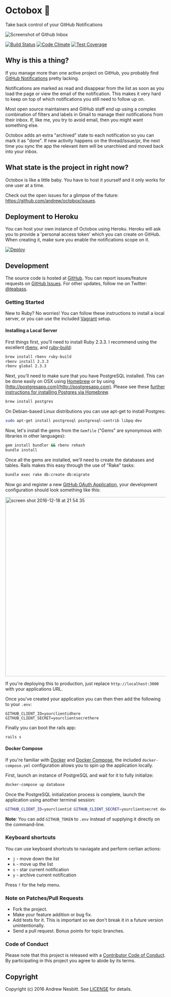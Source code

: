 # Octobox &#128238;

Take back control of your GitHub Notifications

![Screenshot of Github Inbox](https://cloud.githubusercontent.com/assets/1060/21315365/b698d160-c5f3-11e6-93bd-e46726ccd347.png)

[![Build Status](https://travis-ci.org/andrew/octobox.svg?branch=master)](https://travis-ci.org/andrew/octobox)
[![Code Climate](https://img.shields.io/codeclimate/github/andrew/octobox.svg?style=flat)](https://codeclimate.com/github/andrew/octobox)
[![Test Coverage](https://img.shields.io/codeclimate/coverage/github/andrew/octobox.svg?style=flat)](https://codeclimate.com/github/andrew/octobox)

## Why is this a thing?

If you manage more than one active project on GitHub, you probably find [GitHub Notifications](https://github.com/notifications) pretty lacking.

Notifications are marked as read and disappear from the list as soon as you load the page or view the email of the notification. This makes it very hard to keep on top of which notifications you still need to follow up on.

Most open source maintainers and GitHub staff end up using a complex combination of filters and labels in Gmail to manage their notifications from their inbox. If, like me, you try to avoid email, then you might want something else.

Octobox adds an extra "archived" state to each notification so you can mark it as "done". If new activity happens on the thread/issue/pr, the next time you sync the app the relevant item will be unarchived and moved back into your inbox.

## What state is the project in right now?

Octobox is like a little baby. You have to host it yourself and it only works for one user at a time.

Check out the open issues for a glimpse of the future: https://github.com/andrew/octobox/issues.

## Deployment to Heroku

You can host your own instance of Octobox using Heroku. Heroku will ask you to provide a 'personal access token' which you can create on GitHub. When creating it, make sure you enable the notifications scope on it.

[![Deploy](https://www.herokucdn.com/deploy/button.svg)](https://heroku.com/deploy)

## Development

The source code is hosted at [GitHub](https://github.com/andrew/octobox).
You can report issues/feature requests on [GitHub Issues](https://github.com/andrew/octobox/issues).
For other updates, follow me on Twitter: [@teabass](https://twitter.com/teabass).

### Getting Started

New to Ruby? No worries! You can follow these instructions to install a local server, or you can use the included [Vagrant](https://www.vagrantup.com/docs/why-vagrant/) setup.

#### Installing a Local Server

First things first, you'll need to install Ruby 2.3.3. I recommend using the excellent [rbenv](https://github.com/rbenv/rbenv),
and [ruby-build](https://github.com/rbenv/ruby-build):

```bash
brew install rbenv ruby-build
rbenv install 2.3.3
rbenv global 2.3.3
```

Next, you'll need to make sure that you have PostgreSQL installed. This can be
done easily on OSX using [Homebrew](http://mxcl.github.io/homebrew/) or by using [http://postgresapp.com](http://postgresapp.com). Please see these [further instructions for installing Postgres via Homebrew](http://www.mikeball.us/blog/setting-up-postgres-with-homebrew/).

```bash
brew install postgres
```

On Debian-based Linux distributions you can use apt-get to install Postgres:

```bash
sudo apt-get install postgresql postgresql-contrib libpq-dev
```

Now, let's install the gems from the `Gemfile` ("Gems" are synonymous with libraries in other
languages):

```bash
gem install bundler && rbenv rehash
bundle install
```

Once all the gems are installed, we'll need to create the databases and
tables. Rails makes this easy through the use of "Rake" tasks:

```bash
bundle exec rake db:create db:migrate
```

Now go and register a new [GitHub OAuth Application](https://github.com/settings/applications/new), your development configuration should look something like this:

<img width="561" alt="screen shot 2016-12-18 at 21 54 35" src="https://cloud.githubusercontent.com/assets/564113/21299762/a7bfaace-c56c-11e6-834c-ff893f79cec3.png">

If you're deploying this to production, just replace `http://localhost:3000` with your applications URL.

Once you've created your application you can then then add the following to your `.env`:

```
GITHUB_CLIENT_ID=yourclientidhere
GITHUB_CLIENT_SECRET=yourclientsecrethere
```

Finally you can boot the rails app:

```bash
rails s
```
#### Docker Compose

If you're familiar with [Docker](https://docs.docker.com/engine/) and [Docker Compose](https://docs.docker.com/compose/), the included `docker-compose.yml` configuration allows you to spin up the application locally.

First, launch an instance of PostgreSQL and wait for it to fully initialize:

```bash
docker-compose up database
```

Once the PostgreSQL initialization process is complete, launch the application using another terminal session:

```bash
GITHUB_CLIENT_ID=yourclientid GITHUB_CLIENT_SECRET=yourclientsecret docker-compose up app
```

**Note**: You can add `GITHUB_TOKEN` to `.env` instead of supplying it directly on the command-line.

### Keyboard shortcuts

You can use keyboard shortcuts to naviagate and perform certian actions:

 - `j` - move down the list
 - `k` - move up the list
 - `s` - star current notification
 - `y` - archive current notification

Press `?` for the help menu.

### Note on Patches/Pull Requests

 * Fork the project.
 * Make your feature addition or bug fix.
 * Add tests for it. This is important so we don't break it in a future version unintentionally.
 * Send a pull request. Bonus points for topic branches.

### Code of Conduct

Please note that this project is released with a [Contributor Code of Conduct](CODE_OF_CONDUCT.md). By participating in this project you agree to abide by its terms.

## Copyright

Copyright (c) 2016 Andrew Nesbitt. See [LICENSE](https://github.com/andrew/octobox/blob/master/LICENSE.txt) for details.
